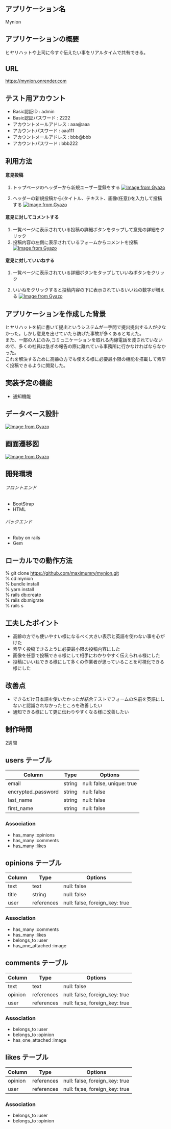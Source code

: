 ## アプリケーション名
Mynion

## アプリケーションの概要
ヒヤリハットや上司に今すぐ伝えたい事をリアルタイムで共有できる。

## URL
https://mynion.onrender.com

## テスト用アカウント
- Basic認証ID : admin
- Basic認証パスワード : 2222
- アカウントメールアドレス : aaa@aaa
- アカウントパスワード : aaa111
- アカウントメールアドレス : bbb@bbb
- アカウントパスワード : bbb222

## 利用方法

#### 意見投稿

1. トップページのヘッダーから新規ユーザー登録をする
[![Image from Gyazo](https://i.gyazo.com/57c9639ab2a5129221742c7647638043.gif)](https://gyazo.com/57c9639ab2a5129221742c7647638043)

2. ヘッダーの新規投稿から(タイトル、テキスト、画像(任意))を入力して投稿する
[![Image from Gyazo](https://i.gyazo.com/0c0ea96cad6c0ded5a1bab7798d32eae.gif)](https://gyazo.com/0c0ea96cad6c0ded5a1bab7798d32eae)

#### 意見に対してコメントする

1. 一覧ページに表示されている投稿の詳細ボタンをタップして意見の詳細をクリック
2. 投稿内容の左側に表示されているフォームからコメントを投稿
[![Image from Gyazo](https://i.gyazo.com/803d92c06e819501a20a1b1ec265289f.gif)](https://gyazo.com/803d92c06e819501a20a1b1ec265289f)

#### 意見に対していいねする

1. 一覧ページに表示されている詳細ボタンをタップしていいねボタンをクリック

2. いいねをクリックすると投稿内容の下に表示されているいいねの数字が増える
[![Image from Gyazo](https://i.gyazo.com/07744b045d54bc4106253a312211a884.gif)](https://gyazo.com/07744b045d54bc4106253a312211a884)

## アプリケーションを作成した背景

ヒヤリハットを紙に書いて提出というシステムが一手間で提出提出する人が少なかった。しかし意見を出せていたら防げた事故が多くあると考えた。<br>
また、一部の人にのみ,コミュニケーションを取れる内線電話を渡されていないので、多くの社員は急ぎの報告の際に離れている事務所に行かなければならなかった。<br>これを解決するために高齢の方でも使える様に必要最小限の機能を搭載して素早く投稿できるように開発した。

## 実装予定の機能

- 通知機能

## データベース設計

[![Image from Gyazo](https://i.gyazo.com/943fe1e916f89b58ba32eaf61824b8d0.png)](https://gyazo.com/943fe1e916f89b58ba32eaf61824b8d0)

## 画面遷移図

[![Image from Gyazo](https://i.gyazo.com/113c835aefc50ba76a5f68c687f6c349.png)](https://gyazo.com/113c835aefc50ba76a5f68c687f6c349)

## 開発環境

###### フロントエンド<br>
- BootStrap
- HTML
###### バックエンド<br>
- Ruby on rails
- Gem

## ローカルでの動作方法

% git clone https://github.com/maximumry/mynion.git <br>
% cd mynion<br>
% bundle install<br>
% yarn install<br>
% rails db:create<br>
% rails db:migrate<br>
% rails s

## 工夫したポイント

- 高齢の方でも使いやすい様になるべく大きい表示と英語を使わない事を心がけた
- 素早く投稿できるように必要最小限の投稿内容にした
- 画像を任意で投稿できる様にして相手にわかりやすく伝えられる様にした
- 投稿にいいねできる様にして多くの作業者が思っていることを可視化できる様にした

## 改善点

- できるだけ日本語を使いたかったが結合テストでフォームの名前を英語にしないと認識されなかったところを改善したい
- 通知できる様にして更に伝わりやすくなる様に改善したい

## 制作時間

2週間

## users テーブル

|     Column         |   Type  |    Options                |
|--------------------|---------|---------------------------|
| email              | string  | null: false, unique: true |
| encrypted_password | string  | null: false               |
| last_name          | string  | null: false               |
| first_name         | string  | null: false               |

### Association

- has_many :opinions
- has_many :comments
- has_many :likes

## opinions テーブル

|     Column        |   Type     |    Options                     |
|-------------------|------------|--------------------------------|
| text              | text       | null: false                    |
| title             | string     | null: false                    |
| user              | references | null: false, foreign_key: true |

### Association

- has_many :comments
- has_many :likes
- belongs_to :user
- has_one_attached :image

## comments テーブル

|     Column        |   Type     |    Options                     |
|-------------------|------------|--------------------------------|
| text              | text       | null: false                    |
| opinion           | references | null: false, foreign_key: true |
| user              | references | null: fa;se, foreign_key: true |

### Association

- belongs_to :user
- belongs_to :opinion
- has_one_attached :image

## likes テーブル

|     Column        |   Type     |    Options                     |
|-------------------|------------|--------------------------------|
| opinion           | references | null: false, foreign_key: true |
| user              | references | null: fa;se, foreign_key: true |

### Association

- belongs_to :user
- belongs_to :opinion

